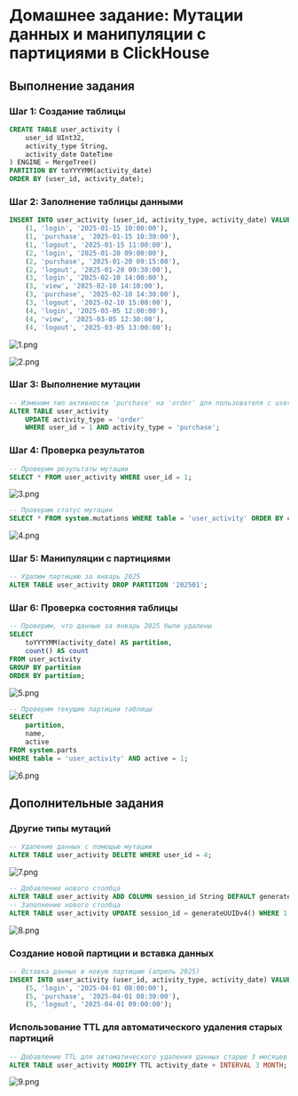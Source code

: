 # Домашнее задание: Мутации данных и манипуляции с партициями в ClickHouse

## Выполнение задания

### Шаг 1: Создание таблицы

```sql
CREATE TABLE user_activity (
    user_id UInt32,
    activity_type String,
    activity_date DateTime
) ENGINE = MergeTree()
PARTITION BY toYYYYMM(activity_date)
ORDER BY (user_id, activity_date);
```

### Шаг 2: Заполнение таблицы данными

```sql
INSERT INTO user_activity (user_id, activity_type, activity_date) VALUES
    (1, 'login', '2025-01-15 10:00:00'),
    (1, 'purchase', '2025-01-15 10:30:00'),
    (1, 'logout', '2025-01-15 11:00:00'),
    (2, 'login', '2025-01-20 09:00:00'),
    (2, 'purchase', '2025-01-20 09:15:00'),
    (2, 'logout', '2025-01-20 09:30:00'),
    (3, 'login', '2025-02-10 14:00:00'),
    (3, 'view', '2025-02-10 14:10:00'),
    (3, 'purchase', '2025-02-10 14:30:00'),
    (3, 'logout', '2025-02-10 15:00:00'),
    (4, 'login', '2025-03-05 12:00:00'),
    (4, 'view', '2025-03-05 12:30:00'),
    (4, 'logout', '2025-03-05 13:00:00');
```
![1.png](src/img/1.png)

![2.png](src/img/2.png)

### Шаг 3: Выполнение мутации

```sql
-- Изменим тип активности 'purchase' на 'order' для пользователя с user_id = 1
ALTER TABLE user_activity 
    UPDATE activity_type = 'order' 
    WHERE user_id = 1 AND activity_type = 'purchase';
```

### Шаг 4: Проверка результатов

```sql
-- Проверим результаты мутации
SELECT * FROM user_activity WHERE user_id = 1;
```

![3.png](src/img/3.png)

```sql
-- Проверим статус мутации
SELECT * FROM system.mutations WHERE table = 'user_activity' ORDER BY create_time DESC LIMIT 1;
```

![4.png](src/img/4.png)

### Шаг 5: Манипуляции с партициями

```sql
-- Удалим партицию за январь 2025
ALTER TABLE user_activity DROP PARTITION '202501';
```

### Шаг 6: Проверка состояния таблицы

```sql
-- Проверим, что данные за январь 2025 были удалены
SELECT
    toYYYYMM(activity_date) AS partition,
    count() AS count
FROM user_activity
GROUP BY partition
ORDER BY partition;
```
![5.png](src/img/5.png)

```sql
-- Проверим текущие партиции таблицы
SELECT
    partition,
    name,
    active
FROM system.parts
WHERE table = 'user_activity' AND active = 1;
```
![6.png](src/img/6.png)

## Дополнительные задания

### Другие типы мутаций

```sql
-- Удаление данных с помощью мутации
ALTER TABLE user_activity DELETE WHERE user_id = 4;
```
![7.png](src/img/7.png)

```sql
-- Добавление нового столбца
ALTER TABLE user_activity ADD COLUMN session_id String DEFAULT generateUUIDv4();
-- Заполнение нового столбца
ALTER TABLE user_activity UPDATE session_id = generateUUIDv4() WHERE 1;
```

![8.png](src/img/8.png)

### Создание новой партиции и вставка данных

```sql
-- Вставка данных в новую партицию (апрель 2025)
INSERT INTO user_activity (user_id, activity_type, activity_date) VALUES
    (5, 'login', '2025-04-01 08:00:00'),
    (5, 'purchase', '2025-04-01 08:30:00'),
    (5, 'logout', '2025-04-01 09:00:00');
```

### Использование TTL для автоматического удаления старых партиций

```sql
-- Добавление TTL для автоматического удаления данных старше 3 месяцев
ALTER TABLE user_activity MODIFY TTL activity_date + INTERVAL 3 MONTH;
```

![9.png](src/img/9.png)
